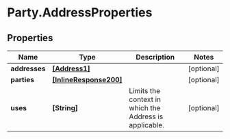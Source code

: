 # Party.AddressProperties

## Properties
Name | Type | Description | Notes
------------ | ------------- | ------------- | -------------
**addresses** | [**[Address1]**](Address1.md) |  | [optional] 
**parties** | [**[InlineResponse200]**](InlineResponse200.md) |  | [optional] 
**uses** | **[String]** | Limits the context in which the Address is applicable. | [optional] 


